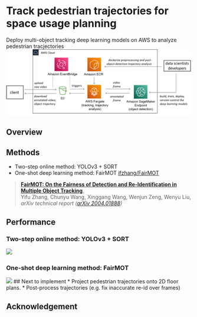# Track pedestrian trajectories for space usage planning
Deploy multi-object tracking deep learning models on AWS to analyze pedestrian tracjectories
![](assets/aws-service-architecture.png)

## Overview

## Methods
* Two-step online method: YOLOv3 + SORT
* One-shot deep learning method: FairMOT
[ifzhang/FairMOT](https://github.com/ifzhang/FairMOT)
> [**FairMOT: On the Fairness of Detection and Re-Identification in Multiple Object Tracking**](http://arxiv.org/abs/2004.01888),            
> Yifu Zhang, Chunyu Wang, Xinggang Wang, Wenjun Zeng, Wenyu Liu,        
> *arXiv technical report ([arXiv 2004.01888](http://arxiv.org/abs/2004.01888))*

## Performance
### Two-step online method: YOLOv3 + SORT
<img src="shopping-mall2-SORT-results-largefont.gif" width="800"/> 

### One-shot deep learning method: FairMOT
<img src="assets/shopping-mall2-results-FairMOT-ct03dt03-largefont.gif" width="800"/> 
## Next to implement
* Project pedestrian trajectories onto 2D floor plans.
* Post-process trajectories (e.g. fix inaccurate re-id over frames)

## Acknowledgement
